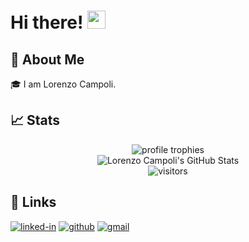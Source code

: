 # Hi there! <img src="https://media.giphy.com/media/hvRJCLFzcasrR4ia7z/giphy.gif" width="29px" height="29px">

## 🚀 About Me

🎓 I am Lorenzo Campoli.

## 📈 Stats

<div align="center">
    <img src="https://github-profile-trophy.vercel.app/?username=lkampoli&row=1&column=6&margin-h=8&theme=darkhub&count_private=true&margin-w=15&no-frame=true" alt="profile trophies" />
    <br />
    <img src="https://github-readme-stats.vercel.app/api?username=lkampoli&show_icons=true&hide_border=true" alt="Lorenzo Campoli's GitHub Stats">
    <br />
    <img src="https://visitor-badge.laobi.icu/badge?page_id=lkampoli.lkampoli" alt="visitors">
</div>

## 🔗 Links

[![linked-in](https://img.shields.io/badge/Linked_In-0077B5?style=for-the-badge&logo=LinkedIn&logoColor=white)](https://www.linkedin.com/in/lorenzo-campoli-325299191/)
[![github](https://img.shields.io/badge/GitHub-000000?style=for-the-badge&logo=GitHub&logoColor=white)](https://github.com/lkampoli)
[![gmail](https://img.shields.io/badge/Gmail-D14836?style=for-the-badge&logo=Gmail&logoColor=white)](mailto:campoli.lorenzo@gmail.com)

<!-- [![Lorenzo's github stats](https://github-readme-stats.vercel.app/api?username=lkampoli&theme=blue-green)](https://github.com/lkampoli/github-readme-stats)

[![Lorenzo's top languages](https://github-readme-stats.vercel.app/api/top-langs/?username=lkampoli&theme=blue-green)](https://github.com/lkampoli/github-readme-stats)

 [![Lorenzo's github streak](https://github-readme-streak-stats.herokuapp.com/?user=lkampoli&theme=blue-green)](https://github.com/lkampoli/github-readme-streak-stats) -->

